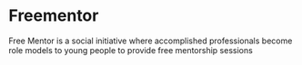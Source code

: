 # Freementor
Free Mentor is a social initiative where accomplished professionals become role models to young people to provide free mentorship sessions
